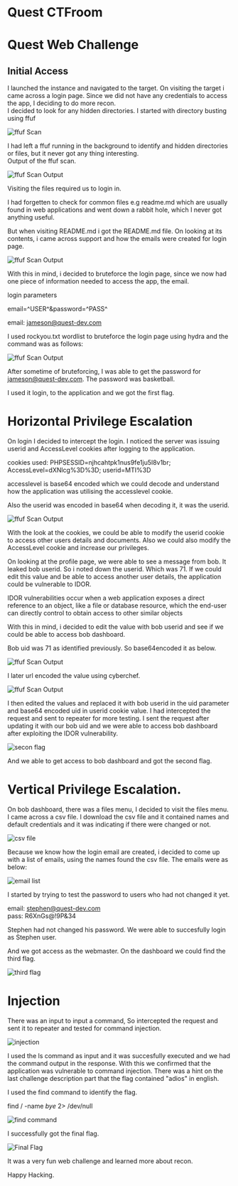 # Quest CTFroom

# Quest Web Challenge

## Initial Access

I launched the instance and  navigated to the target. 
On visiting the target i  came across a login page. Since we did not have any credentials to access the app, I deciding to do more recon.  
I  decided to look for any hidden directories.  I started with directory busting using ffuf

![ ffuf Scan](https://github.com/Tenkph/EK4-Cybersecurity-Barcamp-CTF/blob/main/Quest/screenshots/ffuf_scan.png)


I had left a ffuf running in the background to identify and hidden directories or files, but it  never  got any thing interesting.  
Output of the ffuf scan.  

![ ffuf Scan Output](https://github.com/Tenkph/EK4-Cybersecurity-Barcamp-CTF/blob/main/Quest/screenshots/ffuf_output.png)



Visiting the files required us  to login in. 


I had forgetten to check for common files e.g  readme.md which are usually found in web applications and went down a rabbit hole, which I never got anything useful.

But when visiting README.md  i got the README.md file. On  looking at its contents, i came across support and how  the emails were created for login page.  

![ ffuf Scan Output](https://github.com/Tenkph/EK4-Cybersecurity-Barcamp-CTF/blob/main/Quest/screenshots/readme_file.png)



With this  in mind, i decided to bruteforce the login page, since we  now had  one piece of information needed to access the app, the email.

login parameters

email=^USER^&password=^PASS^

email: jameson@quest-dev.com

I used rockyou.txt wordlist to bruteforce the login page  using hydra and the command was as follows: 

![ ffuf Scan Output](https://github.com/Tenkph/EK4-Cybersecurity-Barcamp-CTF/blob/main/Quest/screenshots/hydra.png)


After sometime of bruteforcing, I was able to get the  password for  jameson@quest-dev.com.
The password was basketball. 

I used it login,  to the application and we got the first flag. 


# Horizontal Privilege Escalation 


On login  I decided to intercept the login. I noticed the server was  issuing userid and AccessLevel cookies after logging to the application. 

cookies used: PHPSESSID=njhcahtpk1nus9fe1ju5l8v1br; AccessLevel=dXNlcg%3D%3D; userid=MTI%3D

accesslevel is base64 encoded which we could decode and understand how the application was utilising the accesslevel  cookie. 

Also the userid was encoded in base64 when decoding it, it was the userid.

![ ffuf Scan Output](https://github.com/Tenkph/EK4-Cybersecurity-Barcamp-CTF/blob/main/Quest/screenshots/user_id.png)

With the look at the cookies, we could be able to  modify the userid cookie to access other users details and documents. Also we could also modify the AccessLevel cookie and increase our privileges. 

On looking at the profile page, we were able to see  a message from bob. It  leaked bob userid. So i noted  down the userid.  Which was 71. If we could edit this value and be able to access another user details, the application could be vulnerable to IDOR.  
 
IDOR vulnerabilities occur  when a web application exposes a direct reference to an object, like a file or database  resource, which the end-user can directly control to obtain access to other similar objects
 
With this in mind, i decided to edit the value with bob userid and see if we could be able to access bob dashboard. 

Bob  uid was 71 as identified previously. So base64encoded it as below.  

![ ffuf Scan Output](https://github.com/Tenkph/EK4-Cybersecurity-Barcamp-CTF/blob/main/Quest/screenshots/encoded_reference.png)


I later url encoded the value using cyberchef. 

![ ffuf Scan Output](https://github.com/Tenkph/EK4-Cybersecurity-Barcamp-CTF/blob/main/Quest/screenshots/cyberchef_b64.png)


I then edited the values and replaced it with bob userid in the uid parameter and base64 encoded uid in  userid cookie value. 
I had intercepted the  request and sent to repeater for more testing. I sent the request  after  updating  it with our bob  uid and we were able to access bob  dashboard  after exploiting the IDOR vulnerability.  

![secon flag](https://github.com/Tenkph/EK4-Cybersecurity-Barcamp-CTF/blob/main/Quest/screenshots/secondFlag.png)


And we able to get  access to bob dashboard and got the second flag.

# Vertical Privilege Escalation. 

On bob dashboard, there was a files menu, I decided to visit the files menu. I came across a csv file. 
I download the csv file and it contained names and  default credentials and it was  indicating if there were changed or not.

![ csv file](https://github.com/Tenkph/EK4-Cybersecurity-Barcamp-CTF/blob/main/Quest/screenshots/quest_access_log_csv.png)

 
Because we  know how the  login email are created, i decided to come up with a list of emails, using the names found the csv file. The emails were as below: 

![ email list](https://github.com/Tenkph/EK4-Cybersecurity-Barcamp-CTF/blob/main/Quest/screenshots/emailList.png)


I started  by trying to test the password to  users who had not changed it yet.  

email: stephen@quest-dev.com  
pass: R6XnGs@!9P&34

Stephen had not changed his password.  We were able to succesfully login as Stephen user. 

And we got access  as the webmaster. On the dashboard we could  find the third flag. 

 ![ third flag](https://github.com/Tenkph/EK4-Cybersecurity-Barcamp-CTF/blob/main/Quest/screenshots/webMaster_dashboard.png)



# Injection 

There was an input to input a command, So intercepted the request and sent it to repeater and tested for command injection. 

![ injection ](https://github.com/Tenkph/EK4-Cybersecurity-Barcamp-CTF/blob/main/Quest/screenshots/ls.png)


I  used the ls command  as input  and it was succesfully executed and we  had the  command output in the response.
With this we confirmed  that the application  was vulnerable to command injection.  There was a hint on the  last challenge description part  that the flag contained "adios" in english. 

I  used the find command to  identify the flag. 

find / -name *bye* 2> /dev/null 

![find command](https://github.com/Tenkph/EK4-Cybersecurity-Barcamp-CTF/blob/main/Quest/screenshots/find_command.png)



I successfully got the  final flag.   


 ![Final Flag](https://github.com/Tenkph/EK4-Cybersecurity-Barcamp-CTF/blob/main/Quest/screenshots/last_flag.png)


It was a very fun web challenge and learned more about recon. 

Happy Hacking. 
